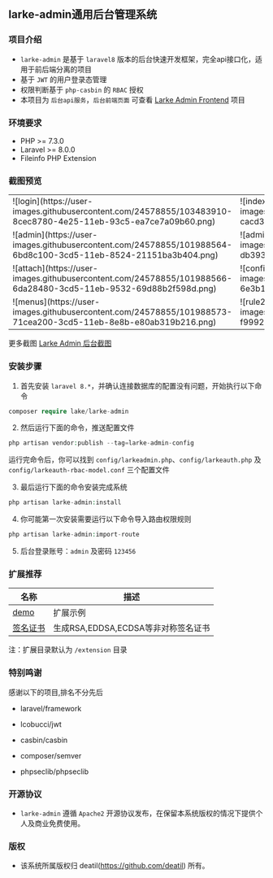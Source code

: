 ## larke-admin通用后台管理系统


### 项目介绍

*  `larke-admin` 是基于 `laravel8` 版本的后台快速开发框架，完全api接口化，适用于前后端分离的项目
*  基于 `JWT` 的用户登录态管理
*  权限判断基于 `php-casbin` 的 `RBAC` 授权
*  本项目为 `后台api服务`，`后台前端页面` 可查看 [Larke Admin Frontend](https://github.com/deatil/larke-admin-frontend) 项目


### 环境要求

 - PHP >= 7.3.0
 - Laravel >= 8.0.0
 - Fileinfo PHP Extension


### 截图预览

<table>
    <tr>
        <td width="50%">
            ![login](https://user-images.githubusercontent.com/24578855/103483910-8cec8780-4e25-11eb-93c5-ea7ce7a09b60.png)
        </td>
        <td width="50%">
            ![index](https://user-images.githubusercontent.com/24578855/105568367-cacd3380-5d73-11eb-98ab-55701d0068ed.png)
        </td>
    </tr>
    <tr>
        <td width="50%">
            ![admin](https://user-images.githubusercontent.com/24578855/101988564-6bd8c100-3cd5-11eb-8524-21151ba3b404.png)
        </td>
        <td width="50%">
            ![admin-access](https://user-images.githubusercontent.com/24578855/103433753-db393500-4c31-11eb-8d8a-b40dfa0db84e.png)
        </td>
    </tr>
    <tr>
        <td width="50%">
            ![attach](https://user-images.githubusercontent.com/24578855/101988566-6da28480-3cd5-11eb-9532-69d88b2f598d.png)
        </td>
        <td width="50%">
            ![config](https://user-images.githubusercontent.com/24578855/101988567-6e3b1b00-3cd5-11eb-8799-66e8ebec6020.png)
        </td>
    </tr>
    <tr>
        <td width="50%">
            ![menus](https://user-images.githubusercontent.com/24578855/101988573-71cea200-3cd5-11eb-8e8b-e80ab319b216.png)
        </td>
        <td width="50%">
            ![rule2](https://user-images.githubusercontent.com/24578855/102609155-f9992e00-4165-11eb-93ad-82275af134ab.png)
        </td>
    </tr>
</table>

更多截图 
[Larke Admin 后台截图](https://github.com/deatil/larke-admin/issues/1)


### 安装步骤

1. 首先安装 `laravel 8.*`，并确认连接数据库的配置没有问题，开始执行以下命令

```php
composer require lake/larke-admin
```

2. 然后运行下面的命令，推送配置文件

```php
php artisan vendor:publish --tag=larke-admin-config
```

运行完命令后，你可以找到 `config/larkeadmin.php`、`config/larkeauth.php` 及 `config/larkeauth-rbac-model.conf` 三个配置文件

3. 最后运行下面的命令安装完成系统

```php
php artisan larke-admin:install
```

4. 你可能第一次安装需要运行以下命令导入路由权限规则

```php
php artisan larke-admin:import-route
```

5. 后台登录账号：`admin` 及密码 `123456`


### 扩展推荐

| 名称 | 描述 |
| --- | --- |
| [demo](https://github.com/deatil/larke-admin-demo) | 扩展示例 |
| [签名证书](https://github.com/deatil/larke-admin-signcert) | 生成RSA,EDDSA,ECDSA等非对称签名证书 |

注：扩展目录默认为 `/extension` 目录


### 特别鸣谢

感谢以下的项目,排名不分先后

 - laravel/framework

 - lcobucci/jwt

 - casbin/casbin

 - composer/semver

 - phpseclib/phpseclib


### 开源协议

*  `larke-admin` 遵循 `Apache2` 开源协议发布，在保留本系统版权的情况下提供个人及商业免费使用。 


### 版权

*  该系统所属版权归 deatil(https://github.com/deatil) 所有。
